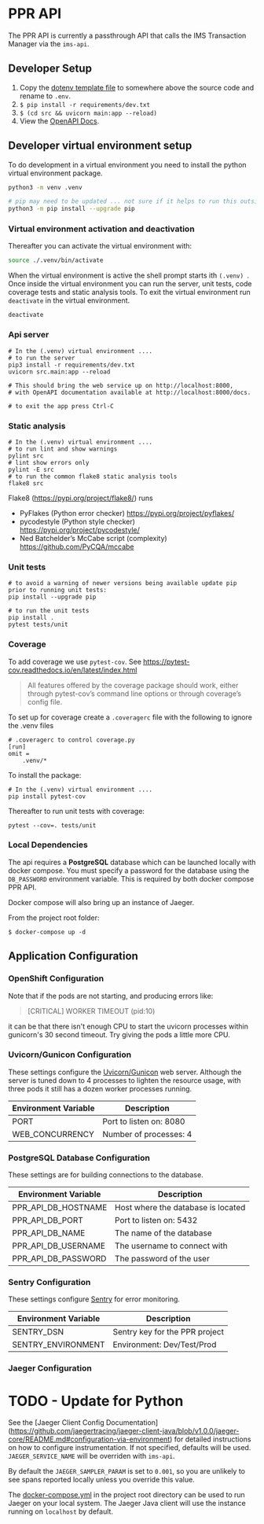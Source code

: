 # PPR API

The PPR API is currently a passthrough API that calls the IMS Transaction Manager via the `ims-api`.

## Developer Setup

1. Copy the [dotenv template file](../docs/dotenv_template) to somewhere above the source code and rename to `.env`.
1. `$ pip install -r requirements/dev.txt`
1. `$ (cd src && uvicorn main:app --reload)`
1. View the [OpenAPI Docs](http://127.0.0.1:8000/docs).


## Developer virtual environment setup

To do development in a virtual environment you need to install the python virtual environment package.
```bash
python3 -m venv .venv

# pip may need to be updated ... not sure if it helps to run this outside of the virtual environment, just in case ....
python3 -m pip install --upgrade pip
```

### Virtual environment activation and deactivation

Thereafter you can activate the virtual environment with:

```bash
source ./.venv/bin/activate
```
When the virtual environment is active the shell prompt starts ith ```(.venv) ```.  Once inside the virtual environment you can
run the server, unit tests, code coverage tests and static analysis tools.
To exit the virtual environment run ```deactivate``` in the virtual environment.

```
deactivate
``` 

### Api server
```
# In the (.venv) virtual environment ....
# to run the server
pip3 install -r requirements/dev.txt
uvicorn src.main:app --reload

# This should bring the web service up on http://localhost:8000, 
# with OpenAPI documentation available at http://localhost:8000/docs.

# to exit the app press Ctrl-C
```

### Static analysis

```
# In the (.venv) virtual environment ....
# to run lint and show warnings
pylint src
# lint show errors only
pylint -E src
# to run the common flake8 static analysis tools 
flake8 src
```
Flake8 (https://pypi.org/project/flake8/) runs
- PyFlakes (Python error checker)  https://pypi.org/project/pyflakes/
- pycodestyle (Python style checker) https://pypi.org/project/pycodestyle/
- Ned Batchelder’s McCabe script (complexity)  https://github.com/PyCQA/mccabe


### Unit tests
```
# to avoid a warning of newer versions being available update pip prior to running unit tests:
pip install --upgrade pip

# to run the unit tests
pip install .
pytest tests/unit
```

### Coverage

To add coverage we use ```pytest-cov```.  See https://pytest-cov.readthedocs.io/en/latest/index.html

> All features offered by the coverage package should work, either through pytest-cov’s command line options or through coverage’s config file.

To set up for coverage create a ```.coveragerc``` file with the following to ignore the .venv files

```
# .coveragerc to control coverage.py
[run]
omit =
    .venv/*
```
To install the package:
```
# In the (.venv) virtual environment ....
pip install pytest-cov
```
Thereafter to run unit tests with coverage:
```
pytest --cov=. tests/unit
```



### Local Dependencies

The api requires a **PostgreSQL** database which can be launched locally with docker compose. You must specify a
password for the database using the `DB_PASSWORD` environment variable. This is required by both docker compose PPR API.

Docker compose will also bring up an instance of Jaeger.

From the project root folder:
```
$ docker-compose up -d
```

## Application Configuration

### OpenShift Configuration

Note that if the pods are not starting, and producing errors like:

> [CRITICAL] WORKER TIMEOUT (pid:10)

it can be that there isn't enough CPU to start the uvicorn processes within gunicorn's 30 second timeout. Try giving the
pods a little more CPU.

### Uvicorn/Gunicon Configuration

These settings configure the [Uvicorn/Gunicon](https://github.com/tiangolo/uvicorn-gunicorn-fastapi-docker) web server.
Although the server is tuned down to 4 processes to lighten the resource usage, with three pods it still has a dozen
worker processes running.

| Environment Variable | Description             |
| -------------------- | ----------------------- |
| PORT                 | Port to listen on: 8080 |
| WEB_CONCURRENCY      | Number of processes: 4  |

### PostgreSQL Database Configuration

These settings are for building connections to the database.

| Environment Variable | Description                        |
| -------------------- | ---------------------------------- |
| PPR_API_DB_HOSTNAME  | Host where the database is located |
| PPR_API_DB_PORT      | Port to listen on: 5432            |
| PPR_API_DB_NAME      | The name of the database           |
| PPR_API_DB_USERNAME  | The username to connect with       |
| PPR_API_DB_PASSWORD  | The password of the user           |

### Sentry Configuration

These settings configure [Sentry](https://sentry.io) for error monitoring.

| Environment Variable | Description                    |
| -------------------- | ------------------------------ |
| SENTRY_DSN           | Sentry key for the PPR project |
| SENTRY_ENVIRONMENT   | Environment: Dev/Test/Prod     |

### Jaeger Configuration

# TODO - Update for Python

See the [Jaeger Client Config Documentation]
(https://github.com/jaegertracing/jaeger-client-java/blob/v1.0.0/jaeger-core/README.md#configuration-via-environment)
for detailed instructions on how to configure instrumentation. If not specified, defaults will be used.
`JAEGER_SERVICE_NAME` will be overriden with `ims-api`.

By default the `JAEGER_SAMPLER_PARAM` is set to `0.001`, so you are unlikely to see spans reported locally unless you
override this value.

The [docker-compose.yml](../docker-compose.yml) in the project root directory can be used to run Jaeger on your local
system. The Jaeger Java client will use the instance running on `localhost` by default.
